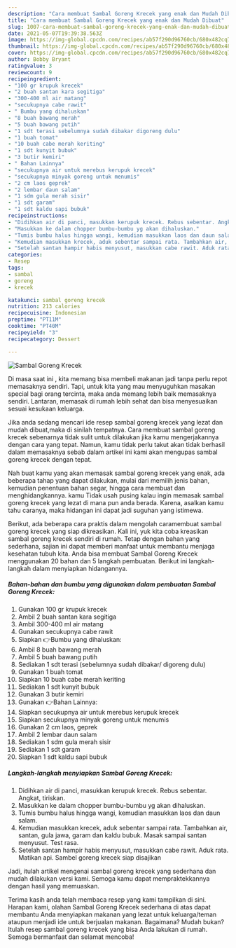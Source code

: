```yaml
---
description: "Cara membuat Sambal Goreng Krecek yang enak dan Mudah Dibuat"
title: "Cara membuat Sambal Goreng Krecek yang enak dan Mudah Dibuat"
slug: 1007-cara-membuat-sambal-goreng-krecek-yang-enak-dan-mudah-dibuat
date: 2021-05-07T19:39:38.563Z
image: https://img-global.cpcdn.com/recipes/ab57f290d96760cb/680x482cq70/sambal-goreng-krecek-foto-resep-utama.jpg
thumbnail: https://img-global.cpcdn.com/recipes/ab57f290d96760cb/680x482cq70/sambal-goreng-krecek-foto-resep-utama.jpg
cover: https://img-global.cpcdn.com/recipes/ab57f290d96760cb/680x482cq70/sambal-goreng-krecek-foto-resep-utama.jpg
author: Bobby Bryant
ratingvalue: 3
reviewcount: 9
recipeingredient:
- "100 gr krupuk krecek"
- "2 buah santan kara segitiga"
- "300-400 ml air matang"
- "secukupnya cabe rawit"
- " Bumbu yang dihaluskan"
- "8 buah bawang merah"
- "5 buah bawang putih"
- "1 sdt terasi sebelumnya sudah dibakar digoreng dulu"
- "1 buah tomat"
- "10 buah cabe merah keriting"
- "1 sdt kunyit bubuk"
- "3 butir kemiri"
- " Bahan Lainnya"
- "secukupnya air untuk merebus kerupuk krecek"
- "secukupnya minyak goreng untuk menumis"
- "2 cm laos geprek"
- "2 lembar daun salam"
- "1 sdm gula merah sisir"
- "1 sdt garam"
- "1 sdt kaldu sapi bubuk"
recipeinstructions:
- "Didihkan air di panci, masukkan kerupuk krecek. Rebus sebentar. Angkat, tiriskan."
- "Masukkan ke dalam chopper bumbu-bumbu yg akan dihaluskan."
- "Tumis bumbu halus hingga wangi, kemudian masukkan laos dan daun salam."
- "Kemudian masukkan krecek, aduk sebentar sampai rata. Tambahkan air, santan, gula jawa, garam dan kaldu bubuk. Masak sampai santan menyusut. Test rasa."
- "Setelah santan hampir habis menyusut, masukkan cabe rawit. Aduk rata. Matikan api. Sambel goreng krecek siap disajikan"
categories:
- Resep
tags:
- sambal
- goreng
- krecek

katakunci: sambal goreng krecek 
nutrition: 213 calories
recipecuisine: Indonesian
preptime: "PT11M"
cooktime: "PT40M"
recipeyield: "3"
recipecategory: Dessert

---
```



![Sambal Goreng Krecek](https://img-global.cpcdn.com/recipes/ab57f290d96760cb/680x482cq70/sambal-goreng-krecek-foto-resep-utama.jpg)

Di masa  saat ini , kita memang bisa membeli makanan jadi tanpa perlu repot memasaknya sendiri. Tapi, untuk kita yang mau menyuguhkan masakan special bagi orang tercinta, maka anda memang lebih baik memasaknya sendiri. Lantaran, memasak di rumah lebih sehat dan bisa menyesuaikan sesuai kesukaan keluarga.

Jika anda sedang mencari ide resep sambal goreng krecek yang lezat dan mudah dibuat,maka di sinilah tempatnya. Cara membuat sambal goreng krecek  sebenarnya tidak sulit untuk dilakukan jika kamu mengerjakannya dengan cara yang tepat. Namun, kamu tidak perlu takut akan tidak berhasil dalam memasaknya 
sebab dalam artikel ini kami akan mengupas sambal goreng krecek dengan tepat.  



Nah buat kamu yang akan memasak sambal goreng krecek yang enak, ada beberapa tahap yang dapat dilakukan, mulai dari memilih jenis bahan, kemudian penentuan bahan segar, hingga cara membuat dan menghidangkannya. kamu Tidak usah pusing kalau ingin memasak sambal goreng krecek yang lezat di mana pun anda berada. Karena, asalkan kamu  tahu caranya, maka hidangan ini dapat jadi suguhan yang istimewa.

Berikut, ada beberapa cara praktis  dalam mengolah caramembuat sambal goreng krecek yang siap dikreasikan. Kali ini, yuk kita coba kreasikan sambal goreng krecek sendiri di rumah. Tetap dengan bahan yang sederhana, sajian ini dapat memberi manfaat untuk membantu menjaga kesehatan tubuh kita. Anda bisa membuat Sambal Goreng Krecek menggunakan 20 bahan dan 5 langkah pembuatan. Berikut ini langkah-langkah dalam menyiapkan hidangannya.

<!--inarticleads1-->

##### Bahan-bahan dan bumbu yang digunakan dalam pembuatan Sambal Goreng Krecek:

1. Gunakan 100 gr krupuk krecek
1. Ambil 2 buah santan kara segitiga
1. Ambil 300-400 ml air matang
1. Gunakan secukupnya cabe rawit
1. Siapkan  👉Bumbu yang dihaluskan:
1. Ambil 8 buah bawang merah
1. Ambil 5 buah bawang putih
1. Sediakan 1 sdt terasi (sebelumnya sudah dibakar/ digoreng dulu)
1. Gunakan 1 buah tomat
1. Siapkan 10 buah cabe merah keriting
1. Sediakan 1 sdt kunyit bubuk
1. Gunakan 3 butir kemiri
1. Gunakan  👉Bahan Lainnya:
1. Siapkan secukupnya air untuk merebus kerupuk krecek
1. Siapkan secukupnya minyak goreng untuk menumis
1. Gunakan 2 cm laos, geprek
1. Ambil 2 lembar daun salam
1. Sediakan 1 sdm gula merah sisir
1. Sediakan 1 sdt garam
1. Siapkan 1 sdt kaldu sapi bubuk




<!--inarticleads2-->

##### Langkah-langkah menyiapkan Sambal Goreng Krecek:

1. Didihkan air di panci, masukkan kerupuk krecek. Rebus sebentar. Angkat, tiriskan.
1. Masukkan ke dalam chopper bumbu-bumbu yg akan dihaluskan.
1. Tumis bumbu halus hingga wangi, kemudian masukkan laos dan daun salam.
1. Kemudian masukkan krecek, aduk sebentar sampai rata. Tambahkan air, santan, gula jawa, garam dan kaldu bubuk. Masak sampai santan menyusut. Test rasa.
1. Setelah santan hampir habis menyusut, masukkan cabe rawit. Aduk rata. Matikan api. Sambel goreng krecek siap disajikan




Jadi, itulah artikel mengenai  sambal goreng krecek  yang sederhana dan mudah dilakukan versi kami. Semoga kamu dapat mempraktekkannya dengan hasil yang memuaskan. 

Terima kasih anda telah membaca resep yang kami tampilkan di sini. Harapan kami, olahan  Sambal Goreng Krecek sederhana di atas dapat membantu Anda menyiapkan makanan yang lezat untuk keluarga/teman ataupun menjadi ide untuk berjualan makanan. Bagaimana? Mudah bukan? Itulah resep sambal goreng krecek yang bisa Anda lakukan di rumah. Semoga bermanfaat dan selamat mencoba!

